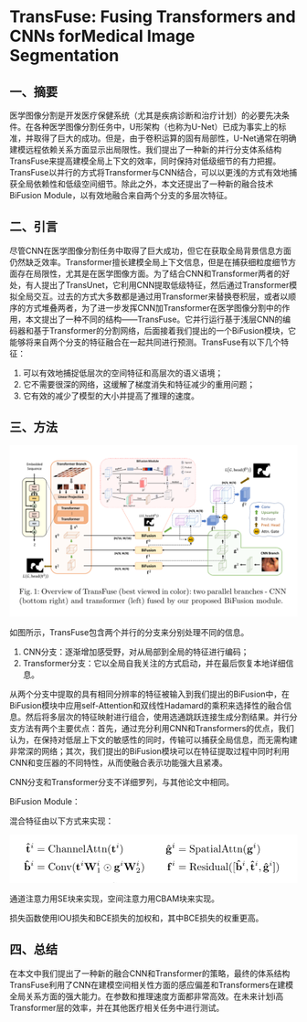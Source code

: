 # TransFuse: Fusing Transformers and CNNs forMedical Image Segmentation




<extoc></extoc>

## 一、摘要

​		医学图像分割是开发医疗保健系统（尤其是疾病诊断和治疗计划）的必要先决条件。在各种医学图像分割任务中，U形架构（也称为U-Net）已成为事实上的标准，并取得了巨大的成功。但是，由于卷积运算的固有局部性，U-Net通常在明确建模远程依赖关系方面显示出局限性。我们提出了一种新的并行分支体系结构TransFuse来提高建模全局上下文的效率，同时保持对低级细节的有力把握。TransFuse以并行的方式将Transformer与CNN结合，可以以更浅的方式有效地捕获全局依赖性和低级空间细节。除此之外，本文还提出了一种新的融合技术BiFusion Module，以有效地融合来自两个分支的多层次特征。

## 二、引言

​		尽管CNN在医学图像分割任务中取得了巨大成功，但它在获取全局背景信息方面仍然缺乏效率。Transformer擅长建模全局上下文信息，但是在捕获细粒度细节方面存在局限性，尤其是在医学图像方面。为了结合CNN和Transformer两者的好处，有人提出了TransUnet，它利用CNN提取低级特征，然后通过Transformer模拟全局交互。过去的方式大多数都是通过用Transformer来替换卷积层，或者以顺序的方式堆叠两者，为了进一步发挥CNN加Transformer在医学图像分割中的作用，本文提出了一种不同的结构——TransFuse。它并行运行基于浅层CNN的编码器和基于Transformer的分割网络，后面接着我们提出的一个BiFusion模块，它能够将来自两个分支的特征融合在一起共同进行预测。TransFuse有以下几个特征：

1. 可以有效地捕捉低层次的空间特征和高层次的语义语境；
2. 它不需要很深的网络，这缓解了梯度消失和特征减少的重用问题；
3. 它有效的减少了模型的大小并提高了推理的速度。

## 三、方法

![image-20210830111747915](./images/image-20210830111747915.png)

如图所示，TransFuse包含两个并行的分支来分别处理不同的信息。

1. CNN分支：逐渐增加感受野，对从局部到全局的特征进行编码；
2. Transformer分支：它以全局自我关注的方式启动，并在最后恢复本地详细信息。

从两个分支中提取的具有相同分辨率的特征被输入到我们提出的BiFusion中，在BiFusion模块中应用self-Attention和双线性Hadamard的乘积来选择性的融合信息。然后将多层次的特征映射进行组合，使用选通跳跃连接生成分割结果。并行分支方法有两个主要优点：首先，通过充分利用CNN和Transformers的优点，我们认为，在保持对低层上下文的敏感性的同时，传输可以捕获全局信息，而无需构建非常深的网络；其次，我们提出的BiFusion模块可以在特征提取过程中同时利用CNN和变压器的不同特性，从而使融合表示功能强大且紧凑。

CNN分支和Transformer分支不详细罗列，与其他论文中相同。

BiFusion Module：

混合特征由以下方式来实现：

![image-20210830114506777](./images/image-20210830114506777.png)

通道注意力用SE块来实现，空间注意力用CBAM块来实现。

损失函数使用IOU损失和BCE损失的加权和，其中BCE损失的权重更高。



## 四、总结

​		在本文中我们提出了一种新的融合CNN和Transformer的策略，最终的体系结构TransFuse利用了CNN在建模空间相关性方面的感应偏差和Transformers在建模全局关系方面的强大能力。在参数和推理速度方面都非常高效。在未来计划i高Transformer层的效率，并在其他医疗相关任务中进行测试。

